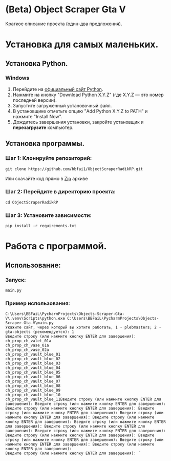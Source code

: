 # (Beta) Object Scraper Gta V

Краткое описание проекта (один-два предложения).

# Установка для самых маленьких.

## Установка Python.
### Windows
1. Перейдите на [официальный сайт Python](https://www.python.org/).
2. Нажмите на кнопку "Download Python X.Y.Z" (где X.Y.Z — это номер последней версии).
3. Запустите загруженный установочный файл.
4. В установщике отметьте опцию "Add Python X.Y.Z to PATH" и нажмите "Install Now".
5. Дождитесь завершения установки, закройте установщик и **перезагрузите** компьютер.

## Установка программы.
### Шаг 1: Клонируйте репозиторий: 
```
git clone https://github.com/bbfai1/ObjectScraperRadikRP.git
``` 
Или скачайте код прямо в [Zip](https://github.com/bbfai1/ObjectScraperRadikRP/archive/refs/heads/main.zip) архиве
### Шаг 2: Перейдите в директорию проекта: 
```
cd ObjectScraperRadikRP
```
### Шаг 3: Установите зависимости: 
```pip install -r requirements.txt```

# Работа с программой.
## Использование: 
### Запуск:
```main.py```
### Пример использования:
```
C:\Users\BBFaiL\PycharmProjects\Objects-Scraper-Gta-V\.venv\Scripts\python.exe C:\Users\BBFaiL\PycharmProjects\Objects-Scraper-Gta-V\main.py 
Укажите сайт, через который вы хотите работать, 1 - plebmasters; 2 - gta-objects (рекомендуется): 1
Введите строку (или нажмите кнопку ENTER для завершения): ch_prop_ch_valet_01a
ch_prop_ch_vase_01a
ch_prop_ch_vase_02a
ch_prop_ch_vault_blue_01
ch_prop_ch_vault_blue_02
ch_prop_ch_vault_blue_03
ch_prop_ch_vault_blue_04
ch_prop_ch_vault_blue_05
ch_prop_ch_vault_blue_06
ch_prop_ch_vault_blue_07
ch_prop_ch_vault_blue_08
ch_prop_ch_vault_blue_09
ch_prop_ch_vault_blue_10
ch_prop_ch_vault_blue_11Введите строку (или нажмите кнопку ENTER для завершения): Введите строку (или нажмите кнопку ENTER для завершения): Введите строку (или нажмите кнопку ENTER для завершения): Введите строку (или нажмите кнопку ENTER для завершения): Введите строку (или нажмите кнопку ENTER для завершения): Введите строку (или нажмите кнопку ENTER для завершения): Введите строку (или нажмите кнопку ENTER для завершения): Введите строку (или нажмите кнопку ENTER для завершения): Введите строку (или нажмите кнопку ENTER для завершения): Введите строку (или нажмите кнопку ENTER для завершения): Введите строку (или нажмите кнопку ENTER для завершения): Введите строку (или нажмите кнопку ENTER для завершения): Введите строку (или нажмите кнопку ENTER для завершения): 
Введите строку (или нажмите кнопку ENTER для завершения): `
